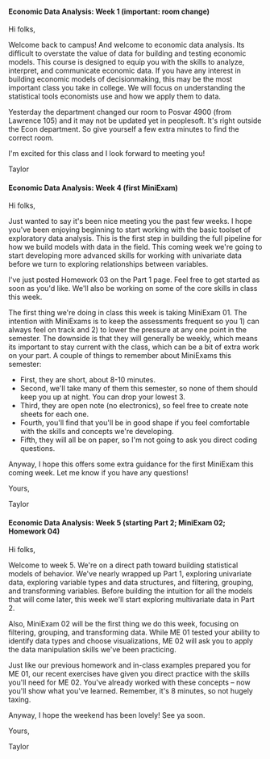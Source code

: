 #### Economic Data Analysis: Week 1 (important: room change)

Hi folks,

Welcome back to campus! And welcome to economic data analysis. Its difficult to overstate the value of data for building and testing economic models. This course is designed to equip you with the skills to analyze, interpret, and communicate economic data. If you have any interest in building economic models of decisionmaking, this may be the most important class you take in college. We will focus on understanding the statistical tools economists use and how we apply them to data. 

Yesterday the department changed our room to Posvar 4900 (from Lawrence 105) and it may not be updated yet in peoplesoft. It's right outside the Econ department. So give yourself a few extra minutes to find the correct room.

I'm excited for this class and I look forward to meeting you! 

Taylor

#### Economic Data Analysis: Week 4 (first MiniExam)

Hi folks,

Just wanted to say it's been nice meeting you the past few weeks. I hope you've been enjoying beginning to start working with the basic toolset of exploratory data analysis. This is the first step in building the full pipeline for how we build models with data in the field. This coming week we're going to start developing more advanced skills for working with univariate data before we turn to exploring relationships between variables. 

I've just posted Homework 03 on the Part 1 page. Feel free to get started as soon as you'd like. We'll also be working on some of the core skills in class this week.

The first thing we're doing in class this week is taking MiniExam 01. The intention with MiniExams is to keep the assessments frequent so you 1) can always feel on track and 2) to lower the pressure at any one point in the semester. The downside is that they will generally be weekly, which means its important to stay current with the class, which can be a bit of extra work on your part. A couple of things to remember about MiniExams this semester:

- First, they are short, about 8-10 minutes. 
- Second, we'll take many of them this semester, so none of them should keep you up at night. You can drop your lowest 3.
- Third, they are open note (no electronics), so feel free to create note sheets for each one.
- Fourth, you'll find that you'll be in good shape if you feel comfortable with the skills and concepts we're developing.
- Fifth, they will all be on paper, so I'm not going to ask you direct coding questions.

Anyway, I hope this offers some extra guidance for the first MiniExam this coming week. Let me know if you have any questions!

Yours,

Taylor

#### Economic Data Analysis: Week 5 (starting Part 2; MiniExam 02; Homework 04)

Hi folks,

Welcome to week 5. We're on a direct path toward building statistical models of behavior. We've nearly wrapped up Part 1, exploring univariate data, exploring variable types and data structures, and filtering, grouping, and transforming variables. Before building the intuition for all the models that will come later, this week we'll start exploring multivariate data in Part 2.

Also, MiniExam 02 will be the first thing we do this week, focusing on filtering, grouping, and transforming data. While ME 01 tested your ability to identify data types and choose visualizations, ME 02 will ask you to apply the data manipulation skills we've been practicing.

Just like our previous homework and in-class examples prepared you for ME 01, our recent exercises have given you direct practice with the skills you'll need for ME 02. You've already worked with these concepts – now you'll show what you've learned. Remember, it's 8 minutes, so not hugely taxing.

Anyway, I hope the weekend has been lovely! See ya soon.

Yours,

Taylor